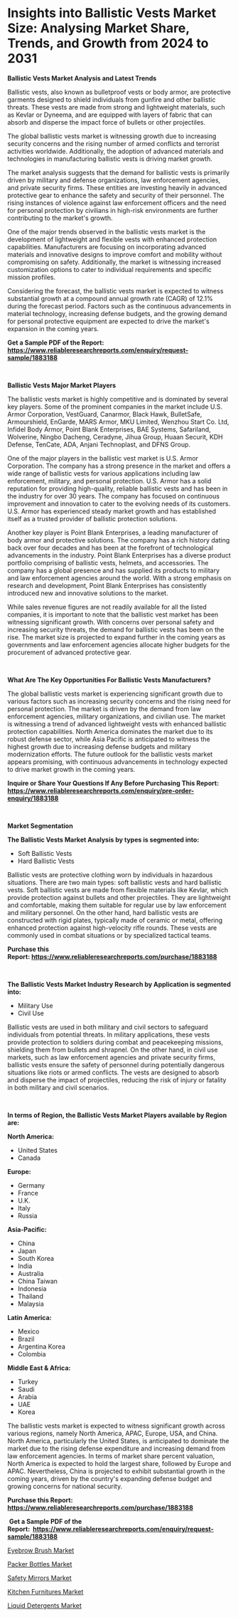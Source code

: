 <p><h1>Insights into Ballistic Vests Market Size: Analysing Market Share, Trends, and Growth from 2024 to 2031</h1></p><p><strong>Ballistic Vests Market Analysis and Latest Trends</strong></p>
<p><p>Ballistic vests, also known as bulletproof vests or body armor, are protective garments designed to shield individuals from gunfire and other ballistic threats. These vests are made from strong and lightweight materials, such as Kevlar or Dyneema, and are equipped with layers of fabric that can absorb and disperse the impact force of bullets or other projectiles.</p><p>The global ballistic vests market is witnessing growth due to increasing security concerns and the rising number of armed conflicts and terrorist activities worldwide. Additionally, the adoption of advanced materials and technologies in manufacturing ballistic vests is driving market growth.</p><p>The market analysis suggests that the demand for ballistic vests is primarily driven by military and defense organizations, law enforcement agencies, and private security firms. These entities are investing heavily in advanced protective gear to enhance the safety and security of their personnel. The rising instances of violence against law enforcement officers and the need for personal protection by civilians in high-risk environments are further contributing to the market's growth.</p><p>One of the major trends observed in the ballistic vests market is the development of lightweight and flexible vests with enhanced protection capabilities. Manufacturers are focusing on incorporating advanced materials and innovative designs to improve comfort and mobility without compromising on safety. Additionally, the market is witnessing increased customization options to cater to individual requirements and specific mission profiles.</p><p>Considering the forecast, the ballistic vests market is expected to witness substantial growth at a compound annual growth rate (CAGR) of 12.1% during the forecast period. Factors such as the continuous advancements in material technology, increasing defense budgets, and the growing demand for personal protective equipment are expected to drive the market's expansion in the coming years.</p></p>
<p><strong>Get a Sample PDF of the Report:&nbsp; <a href="https://www.reliableresearchreports.com/enquiry/request-sample/1883188">https://www.reliableresearchreports.com/enquiry/request-sample/1883188</a></strong></p>
<p>&nbsp;</p>
<p><strong>Ballistic Vests Major Market Players</strong></p>
<p><p>The ballistic vests market is highly competitive and is dominated by several key players. Some of the prominent companies in the market include U.S. Armor Corporation, VestGuard, Canarmor, Black Hawk, BulletSafe, Armourshield, EnGarde, MARS Armor, MKU Limited, Wenzhou Start Co. Ltd, Infidel Body Armor, Point Blank Enterprises, BAE Systems, Safariland, Wolverine, Ningbo Dacheng, Ceradyne, Jihua Group, Huaan Securit, KDH Defense, TenCate, ADA, Anjani Technoplast, and DFNS Group.</p><p>One of the major players in the ballistic vest market is U.S. Armor Corporation. The company has a strong presence in the market and offers a wide range of ballistic vests for various applications including law enforcement, military, and personal protection. U.S. Armor has a solid reputation for providing high-quality, reliable ballistic vests and has been in the industry for over 30 years. The company has focused on continuous improvement and innovation to cater to the evolving needs of its customers. U.S. Armor has experienced steady market growth and has established itself as a trusted provider of ballistic protection solutions.</p><p>Another key player is Point Blank Enterprises, a leading manufacturer of body armor and protective solutions. The company has a rich history dating back over four decades and has been at the forefront of technological advancements in the industry. Point Blank Enterprises has a diverse product portfolio comprising of ballistic vests, helmets, and accessories. The company has a global presence and has supplied its products to military and law enforcement agencies around the world. With a strong emphasis on research and development, Point Blank Enterprises has consistently introduced new and innovative solutions to the market.</p><p>While sales revenue figures are not readily available for all the listed companies, it is important to note that the ballistic vest market has been witnessing significant growth. With concerns over personal safety and increasing security threats, the demand for ballistic vests has been on the rise. The market size is projected to expand further in the coming years as governments and law enforcement agencies allocate higher budgets for the procurement of advanced protective gear.</p></p>
<p>&nbsp;</p>
<p><strong>What Are The Key Opportunities For Ballistic Vests Manufacturers?</strong></p>
<p><p>The global ballistic vests market is experiencing significant growth due to various factors such as increasing security concerns and the rising need for personal protection. The market is driven by the demand from law enforcement agencies, military organizations, and civilian use. The market is witnessing a trend of advanced lightweight vests with enhanced ballistic protection capabilities. North America dominates the market due to its robust defense sector, while Asia Pacific is anticipated to witness the highest growth due to increasing defense budgets and military modernization efforts. The future outlook for the ballistic vests market appears promising, with continuous advancements in technology expected to drive market growth in the coming years.</p></p>
<p><strong>Inquire or Share Your Questions If Any Before Purchasing This Report: <a href="https://www.reliableresearchreports.com/enquiry/pre-order-enquiry/1883188">https://www.reliableresearchreports.com/enquiry/pre-order-enquiry/1883188</a></strong></p>
<p>&nbsp;</p>
<p><strong>Market Segmentation</strong></p>
<p><strong>The Ballistic Vests Market Analysis by types is segmented into:</strong></p>
<p><ul><li>Soft Ballistic Vests</li><li>Hard Ballistic Vests</li></ul></p>
<p><p>Ballistic vests are protective clothing worn by individuals in hazardous situations. There are two main types: soft ballistic vests and hard ballistic vests. Soft ballistic vests are made from flexible materials like Kevlar, which provide protection against bullets and other projectiles. They are lightweight and comfortable, making them suitable for regular use by law enforcement and military personnel. On the other hand, hard ballistic vests are constructed with rigid plates, typically made of ceramic or metal, offering enhanced protection against high-velocity rifle rounds. These vests are commonly used in combat situations or by specialized tactical teams.</p></p>
<p><strong>Purchase this Report:&nbsp;<a href="https://www.reliableresearchreports.com/purchase/1883188">https://www.reliableresearchreports.com/purchase/1883188</a></strong></p>
<p>&nbsp;</p>
<p><strong>The Ballistic Vests Market Industry Research by Application is segmented into:</strong></p>
<p><ul><li>Military Use</li><li>Civil Use</li></ul></p>
<p><p>Ballistic vests are used in both military and civil sectors to safeguard individuals from potential threats. In military applications, these vests provide protection to soldiers during combat and peacekeeping missions, shielding them from bullets and shrapnel. On the other hand, in civil use markets, such as law enforcement agencies and private security firms, ballistic vests ensure the safety of personnel during potentially dangerous situations like riots or armed conflicts. The vests are designed to absorb and disperse the impact of projectiles, reducing the risk of injury or fatality in both military and civil scenarios.</p></p>
<p>&nbsp;</p>
<p><strong>In terms of Region, the Ballistic Vests Market Players available by Region are:</strong></p>
<p>
    <p> <strong> North America: </strong>
        <ul>
            <li>United States</li>
            <li>Canada</li>
        </ul>
        </p> 
    <p> <strong> Europe: </strong>
        <ul>
            <li>Germany</li>
            <li>France</li>
            <li>U.K.</li>
            <li>Italy</li>
            <li>Russia</li>
        </ul>
        </p> 
    <p> <strong> Asia-Pacific: </strong>
        <ul>
            <li>China</li>
            <li>Japan</li>
            <li>South Korea</li>
            <li>India</li>
            <li>Australia</li>
            <li>China Taiwan</li>
            <li>Indonesia</li>
            <li>Thailand</li>
            <li>Malaysia</li>
        </ul>
        </p> 
    <p> <strong> Latin America: </strong>
        <ul>
            <li>Mexico</li>
            <li>Brazil</li>
            <li>Argentina Korea</li>
            <li>Colombia</li>
        </ul>
        </p> 
    <p> <strong> Middle East & Africa: </strong>
        <ul>
            <li>Turkey</li>
            <li>Saudi</li>
            <li>Arabia</li>
            <li>UAE</li>
            <li>Korea</li>
        </ul>
    </p>
    </p>
<p><p>The ballistic vests market is expected to witness significant growth across various regions, namely North America, APAC, Europe, USA, and China. North America, particularly the United States, is anticipated to dominate the market due to the rising defense expenditure and increasing demand from law enforcement agencies. In terms of market share percent valuation, North America is expected to hold the largest share, followed by Europe and APAC. Nevertheless, China is projected to exhibit substantial growth in the coming years, driven by the country's expanding defense budget and growing concerns for national security.</p></p>
<p><strong>Purchase this Report: <a href="https://www.reliableresearchreports.com/purchase/1883188">https://www.reliableresearchreports.com/purchase/1883188</a></strong></p>
<p>&nbsp;<strong>Get a Sample PDF of the Report:&nbsp;&nbsp;<a href="https://www.reliableresearchreports.com/enquiry/request-sample/1883188">https://www.reliableresearchreports.com/enquiry/request-sample/1883188</a></strong></p>
<p><strong></strong></p>
<p><p><a href="https://github.com/gshchiplitsov/Market-Research-Report-List-2/blob/main/eyebrow-brush-market.md">Eyebrow Brush Market</a></p><p><a href="https://github.com/rahu1503/Market-Research-Report-List-2/blob/main/packer-bottles-market.md">Packer Bottles Market</a></p><p><a href="https://github.com/dzharov81/Market-Research-Report-List-2/blob/main/safety-mirrors-market.md">Safety Mirrors Market</a></p><p><a href="https://github.com/ambrozg/Market-Research-Report-List-2/blob/main/kitchen-furnitures-market.md">Kitchen Furnitures Market</a></p><p><a href="https://github.com/rahu1501/Market-Research-Report-List-2/blob/main/liquid-detergents-market.md">Liquid Detergents Market</a></p></p>